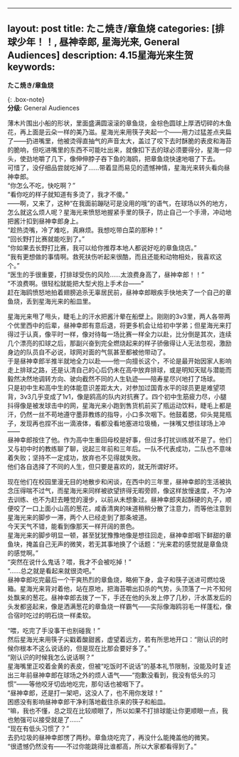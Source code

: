 
---
layout: post
title: たこ焼き/章鱼烧
categories: [排球少年！！, 昼神幸郎, 星海光来, General Audiences]
description: 4.15星海光来生贺
keywords: 
---

**たこ焼き/章鱼烧**


{: .box-note}  
**分级:** General Audiences  

 


薄木片围出小船的形状，里面盛满圆滚滚的章鱼烧，金棕色圆球上厚洒切碎的木鱼花，再上面是云朵一样的美乃滋。星海光来用筷子夹起一个——用力过猛差点夹扁了——扔进嘴里，他被烫得直抽气的声音太大，盖过了咬下去时酥脆的表皮和海苔的脆响，但吃进嘴里的东西不可能吐出来，就像扣下去的球必须要得分，星海一仰头，使劲地嚼了几下，像伸伸脖子吞下鱼的海鸥，把章鱼烧快速地咽了下去。  
可惜了，没仔细品尝就吃掉了……带着显而易见的遗憾神情，星海光来转头看向昼神幸郎。  
“你怎么不吃，快吃啊？”  
“看你吃的样子就知道有多烫了，我才不傻。”  
——啊，又来了，这种“在我面前蹦哒可是没用的哦”的语气，在球场以外的地方，怎么就这么烦人呢？星海光来愤怒地握紧手里的筷子，防止自己一个手滑，冲动地把酱汁扣到昼神幸郎身上。    
“趁热烫嘴，冷了难吃，真麻烦。我想吃带白菜的那种！”  
“回长野打比赛就能吃到了。”  
“你如果去长野打比赛，我可以给你推荐本地人都说好吃的章鱼烧店。”  
“我有更想做的事情啊。救死扶伤听起来很酷，而且还能和动物相处，我喜欢这个。”  
“医生的手很重要，打排球受伤的风险……太浪费身高了，昼神幸郎！！”  
“不浪费啊。很轻松就能把大型犬抱上手术台——”  
赶在海鸥愤怒地拍着翅膀追杀无辜居民前，昼神幸郎眼疾手快地夹了一个自己的章鱼烧，丢到星海光来的船皿里。    

星海光来甩了甩头，睫毛上的汗水把酱汁晕在船壁上。刚刚的3v3里，两人各带两个优里西中的后辈，昼神幸郎有意后退，将更多机会让给初中学弟；但星海光来打得过于认真，像平时一样，像对待每一场比赛一样全力以赴，比分倒是其次，连续几个漂亮的扣球之后，那副兴奋到完全燃烧起来的样子骄傲得让人无法忽视，激励身边的队员自不必说，球网对面的气氛甚至都被他带动了。  
于是昼神幸郎半推半就地全力以赴——他一向擅长这个，不论是最开始因家人影响走上排球之路，还是认清自己的心后仍未在高中放弃排球，或是明知天赋与潜能而毅然决然地调转方向、驶向截然不同的人生轨迹——陪寿星尽兴地打了场球。  
只是初中生和高中生的体能意识差距太大，对参加过国青水平的球员更是难望项背，3v3几乎变成了1v1，像是鸥高的队内对抗赛了。四个初中生筋疲力尽，小腿抖得像是被发球击中的网，星海光来小跑到售货机前买了瓶运动饮料，睫毛上都是汗，仍然一丝不苟地遵守墨菲教练的指导，小口多次咽下。他鼓着腮，仰头晃晃瓶子，发现再也捏不出一滴液体，看都没看地塞进垃圾桶，一抹嘴又想往球场上冲——  
昼神幸郎按住了他。作为高中生重回母校是好事，但过多打扰训练就不是了。他们又与初中时的教练聊了聊，说起三年前和三年后。一队不代表成功，二队也不意味着失败；坚持不一定成功，放弃也不见得就失败。  
他们各自选择了不同的人生，但只要是喜欢的，就无所谓好坏。    

现在他们在校园里漫无目的地散步和闲谈，在西中的三年里，昼神幸郎的生活被执念压得喘不过气，而星海光来同样被欲望挤得无暇旁顾，像这样放慢速度，不为冲去训练、也不为赶去睡觉的漫步，以前从未想象过。昼神幸郎夹起酥硬的丸子，顺便咬了一口上面小山高的葱花，咸香清爽的味道稍稍分散了注意力，而等他注意到星海光来的脚步一滞，两个人已经走到了那条坡道。  
今天天气不错，能看到像那天一样开阔的景色。  
星海光来的脚步明显一顿，甚至犹犹豫豫地像是想往回走，昼神幸郎咽下鲜甜的章鱼块，掩盖自己无声的微笑，若无其事地换了个话题：“光来君的感觉就是章鱼烧的感觉啊。”  
“突然在说什么鬼话？喂，我才不会被吃掉！”  
“……总之就是看起来就很烫吧。”  
昼神幸郎吃完最后一个干爽热烈的章鱼烧，略俯下身，盒子和筷子送进可燃垃圾箱。星海光来背对着他，站在原地，把海苔嚼出扣杀的气势，头顶落了一片不知何处飘来的葱花。昼神幸郎去拨了一下，手还在他的头发上停了几秒，汗水蒸发后的头发都竖起来，像是洒满葱花的章鱼烧一样霸气——实际像海鸥羽毛一样蓬松，像合宿时吃过的明石烧一样柔软。    


“喂，吃完了手没事干也别碰我！”  
然后星海光来用筷子尖戳着酸甜酱，虚望着远方，若有所思地开口：“刚认识的时候你根本不这么说话的，但是现在比那会要好多了。”  
“刚认识的时候我怎么说话啊？”  
星海嘴里正咬着金黄的表皮，但被“吃饭时不说话”的基本礼节限制，没能及时复述出三年前昼神幸郎在球场之外的烦人语气——“抱歉没看到，我没有低头的习惯”——等他咬牙切齿地吃完，那句话也被咽下了。  
“昼神幸郎，还是打一架吧，这没人了，也不用你发球！”  
困惑没有影响昼神幸郎干净利落地截住杀来的筷子和船皿。  
“嘛，我也不懂，总之现在比较顺眼了，所以如果不打排球能让你更顺眼一点，我也勉强可以接受就是了……”  
“现在有低头习惯了？”  
去扔垃圾的昼神幸郎愣了两秒。章鱼烧吃完了，再没什么能掩盖他的微笑。  
“很遗憾仍然没有——不过你能跳得比谁都高，所以大家都看得到了。”  


